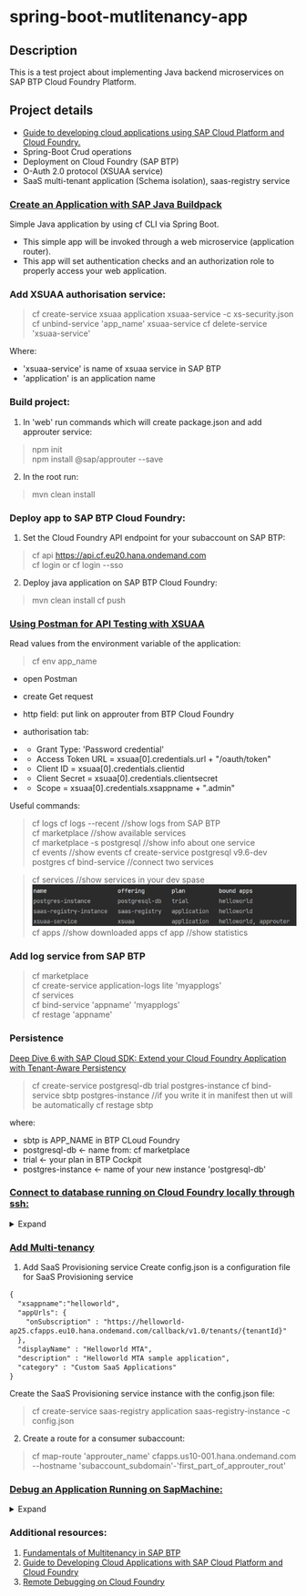 # spring-boot-mutlitenancy-app

## Description
This is a test project about implementing Java backend microservices on SAP BTP Cloud
Foundry Platform.

## Project details

* [Guide to developing cloud applications using SAP Cloud Platform and Cloud Foundry.](https://habr.com/ru/companies/sap/articles/350690/)
* Spring-Boot Crud operations
* Deployment on Cloud Foundry (SAP BTP)
* O-Auth 2.0 protocol (XSUAA service)
* SaaS multi-tenant application (Schema isolation), saas-registry service

### [Create an Application with SAP Java Buildpack](https://developers.sap.com/tutorials/btp-cf-buildpacks-java-create.html)   
Simple Java application by using cf CLI via Spring Boot.
- This simple app will be invoked through a web microservice (application router).
- This app will set authentication checks and an authorization role to properly access
your web application.

### Add XSUAA authorisation service:
> cf create-service xsuaa application xsuaa-service -c xs-security.json  
> cf unbind-service 'app_name' xsuaa-service 
> cf delete-service 'xsuaa-service'

Where:  
- 'xsuaa-service' is name of xsuaa service in SAP BTP  
- 'application' is an application name


### Build project:  
1. In 'web' run commands which will create package.json and add approuter service:
> npm init  
> npm install @sap/approuter --save  
> 
2. In the root run:
> mvn clean install

### Deploy app to SAP BTP Cloud Foundry:  
1. Set the Cloud Foundry API endpoint for your subaccount on SAP BTP:  
> cf api https://api.cf.eu20.hana.ondemand.com  
> cf login or cf login --sso  

2. Deploy java application on SAP BTP Cloud Foundry: 
> mvn clean install
> cf push  

### [Using Postman for API Testing with XSUAA](https://blogs.sap.com/2020/03/02/using-postman-for-api-testing-with-xsuaa/)  
Read values from the environment variable of the application:
> cf env app_name

- open Postman
- create Get request
- http field: put link on approuter from BTP Cloud Foundry

- authorisation tab:  
- - Grant Type: 'Password credential'
- - Access Token URL = xsuaa[0].credentials.url + "/oauth/token"
- - Client ID = xsuaa[0].credentials.clientid
- - Client Secret = xsuaa[0].credentials.clientsecret
- - Scope = xsuaa[0].credentials.xsappname + ".admin"



Useful commands:
> cf logs <app name>
> cf logs <app name> --recent //show logs from SAP BTP  
> cf marketplace //show available services  
> cf marketplace -s postgresql //show info about one service  
> cf events <app name> //show events
> cf create-service postgresql v9.6-dev postgres
> cf bind-service <app name> <postgres-instance> //connect two services

> cf services //show services in your dev spase
> ![img.png](img.png)  
> cf apps //show downloaded apps
> cf app <app name> //show statistics

### Add log service from SAP BTP
> cf marketplace  
> cf create-service application-logs lite 'myapplogs'  
> cf services  
> cf bind-service 'appname' 'myapplogs'  
> cf restage 'appname'  

### Persistence 
[Deep Dive 6 with SAP Cloud SDK: Extend your Cloud Foundry Application with Tenant-Aware Persistency](https://blogs.sap.com/2017/12/20/deep-dive-6-with-sap-s4hana-cloud-sdk-extend-your-cloud-foundry-application-with-tenant-aware-persistency/)
> cf create-service postgresql-db trial postgres-instance
> cf bind-service sbtp postgres-instance //if you write it in manifest then ut will be automatically
> cf restage sbtp

where:
  * sbtp is APP_NAME in BTP CLoud Foundry
  * postgresql-db <- name from: cf marketplace  
  * trial <- your plan in BTP Cockpit
  * postgres-instance <- name of your new instance 'postgresql-db'

### [Connect to database running on Cloud Foundry locally through ssh:](https://docs.cloudfoundry.org/devguide/deploy-apps/ssh-services.html#ssh-tunnel)
<details><summary> Expand </summary>

1. Activate SSH for your app:
> cf enable-ssh sbtp

2. Create a service key for your service instance using the cf create-service-key command:
> cf create-service-key <service_instance_name_in_BTP> <my_new_key_name>

3. Retrieve your new service key using the cf service-key command:
> cf service-key <service_instance_name_in_BTP> <my_new_key_name>

4. Open SSH connection:
> cf ssh -L <local_port>:<service_hostname>:<service_port> <app_name>  
> like:  
> cf ssh -L 63306:postgres-ade9561e-2985-4c20-b601-097eee32029a.cqryblsdrbcs.us-east-1.rds.amazonaws.com:4605 sbtp  

* <local_port> is available local port for port forwarding. For example, 63306
* <service_hostname> is the address provided under hostname in the service key retrieved earlier.  
* <service_port> is the port provided under port.  
* <app_name> is the name of your app in SAP BTP.  

5. Access your service instance from Intelij Idea
   ![img_2.png](img_2.png)
</details>


### [Add Multi-tenancy](https://developers.sap.com/tutorials/cp-cf-security-xsuaa-multi-tenant.html)
1. Add SaaS Provisioning service
Create config.json is a configuration file for SaaS Provisioning service
```
{
  "xsappname":"helloworld",
  "appUrls": {
    "onSubscription" : "https://helloworld-ap25.cfapps.eu10.hana.ondemand.com/callback/v1.0/tenants/{tenantId}"
  },
  "displayName" : "Helloworld MTA",
  "description" : "Helloworld MTA sample application",
  "category" : "Custom SaaS Applications"
}
```
Create the SaaS Provisioning service instance with the config.json file:
> cf create-service saas-registry application saas-registry-instance -c config.json

2. Create a route for a consumer subaccount:
> cf map-route 'approuter_name' cfapps.us10-001.hana.ondemand.com --hostname 'subaccount_subdomain'-'first_part_of_approuter_rout'


### [Debug an Application Running on SapMachine:](https://help.sap.com/docs/btp/sap-business-technology-platform/debug-java-web-application-running-on-sapmachine)
<details><summary> Expand </summary>

1. Configure application for debugging. Add setting to manifest.yaml:  
```
JBP_CONFIG_JAVA_OPTS: "[java_opts: '-agentlib:jdwp=transport=dt_socket,address=8000,server=y,suspend=n,onjcmd=y']"
env:
  JBP_CONFIG_SAP_MACHINE_JDK: "[default_debug_agent_active: true]"
```
2. Redeploy application: 
> cf push
3. Enter in file system of a remote app:  
> cf ssh < app name >
4. Move to 'bin' directory:  
> cd app/META-INF/.sap_java_buildpack/sap_machine_jdk/bin
5. Run the following command to found $JAVA_PID of debug process:  
'META-INF/.sap_java_buildpack/sap_machine_jdk/bin/java'
> ps aux  
> exit
6. Start the debug process. Replace $JAVA_PID on your number, and <app_name>:
> cf ssh sbtp -c "export JAVA_PID=`ps java pid=` && app/META-INF/.sap_java_buildpack/sap_machine_jdk/bin/jcmd $JAVA_PID VM.start_java_debugging"  

![img_3.png](img_3.png)

7. Open SSH connection to debug process:
> cf ssh -N -T -L 8000:localhost:8000 <app_name>

8. Edit configuration for the debug process in Intellij IDEA:
   ![img_1.png](img_1.png)
</details>


### Additional resources:
1. [Fundamentals of Multitenancy in SAP BTP](https://blogs.sap.com/2022/08/27/fundamentals-of-multitenancy-in-sap-btp/)
2. [Guide to Developing Cloud Applications with SAP Cloud Platform and Cloud Foundry](https://habr.com/ru/companies/sap/articles/350690/)
3. [Remote Debugging on Cloud Foundry](https://blogs.sap.com/2019/07/24/remote-debugging-on-cloud-foundry/)





